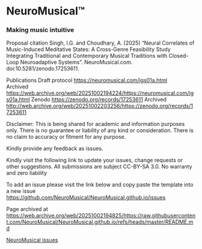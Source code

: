 # NeuroMusical™ 
### Making music intuitive

Proposal citation
Singh, I.G. and Choudhary, A. (2025) “Neural Correlates of Music-Induced Meditative States: A Cross-Genre Feasibility Study Integrating Traditional and Contemporary Musical Traditions with Closed-Loop Neuroadaptive Systems”. NeuroMusical.com. doi:10.5281/zenodo.17253611.

Publications
Draft protocol https://neuromusical.com/igs01a.html<br>
Archived https://web.archive.org/web/20251002194224/https://neuromusical.com/igs01a.html
Zenodo https://zenodo.org/records/17253611
Archived http://web.archive.org/web/20251002203256/https://zenodo.org/records/17253611

Disclaimer: This is being shared for academic and information purposes only. There is no guarantee or liability of any kind or consideration. There is no claim to accuracy or fitment for any purpose.

Kindly provide any feedback as issues.

Kindly visit the following link to update your issues, change requests or other suggestions. All submissions are subject CC-BY-SA 3.0. No warranty and zero liability

To add an issue please visit the link below and copy paste the template into a new issue
https://github.com/NeuroMusical/NeuroMusical.github.io/issues

Page archived at https://web.archive.org/web/20251002194825/https://raw.githubusercontent.com/NeuroMusical/NeuroMusical.github.io/refs/heads/master/README.md

[NeuroMusical issues](https://github.com/NeuroMusical/NeuroMusical.github.io/issues)

